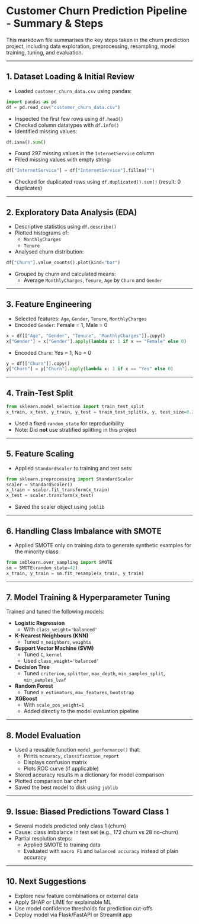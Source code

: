 # Customer Churn Prediction Pipeline - Summary & Steps

This markdown file summarises the key steps taken in the churn prediction project, including data exploration, preprocessing, resampling, model training, tuning, and evaluation.

---

## 1. **Dataset Loading & Initial Review**
- Loaded `customer_churn_data.csv` using pandas:
```python
import pandas as pd
df = pd.read_csv("customer_churn_data.csv")
```
- Inspected the first few rows using `df.head()`
- Checked column datatypes with `df.info()`
- Identified missing values:

```python
df.isna().sum()
```
- Found 297 missing values in the `InternetService` column
- Filled missing values with empty string:
```python
df["InternetService"] = df["InternetService"].fillna("")
```
- Checked for duplicated rows using `df.duplicated().sum()` (result: 0 duplicates)

---

## 2. **Exploratory Data Analysis (EDA)**
- Descriptive statistics using `df.describe()`
- Plotted histograms of:
  - `MonthlyCharges`
  - `Tenure`
- Analysed churn distribution:
```python
df["Churn"].value_counts().plot(kind="bar")
```
- Grouped by churn and calculated means:
  - Average `MonthlyCharges`, `Tenure`, `Age` by `Churn` and `Gender`

---

## 3. **Feature Engineering**
- Selected features: `Age`, `Gender`, `Tenure`, `MonthlyCharges`
- Encoded `Gender`: Female = 1, Male = 0
```python
x = df[["Age", "Gender", "Tenure", "MonthlyCharges"]].copy()
x["Gender"] = x["Gender"].apply(lambda x: 1 if x == "Female" else 0)
```
- Encoded `Churn`: Yes = 1, No = 0
```python
y = df[["Churn"]].copy()
y["Churn"] = y["Churn"].apply(lambda x: 1 if x == "Yes" else 0)
```

---

## 4. **Train-Test Split**
```python
from sklearn.model_selection import train_test_split
x_train, x_test, y_train, y_test = train_test_split(x, y, test_size=0.2, random_state=42)
```
- Used a fixed `random_state` for reproducibility
- Note: Did **not** use stratified splitting in this project

---

## 5. **Feature Scaling**
- Applied `StandardScaler` to training and test sets:
```python
from sklearn.preprocessing import StandardScaler
scaler = StandardScaler()
x_train = scaler.fit_transform(x_train)
x_test = scaler.transform(x_test)
```
- Saved the scaler object using `joblib`

---

## 6. **Handling Class Imbalance with SMOTE**
- Applied SMOTE only on training data to generate synthetic examples for the minority class:
```python
from imblearn.over_sampling import SMOTE
sm = SMOTE(random_state=42)
x_train, y_train = sm.fit_resample(x_train, y_train)
```

---

## 7. **Model Training & Hyperparameter Tuning**
Trained and tuned the following models:

- **Logistic Regression**
  - With `class_weight='balanced'`
- **K-Nearest Neighbours (KNN)**
  - Tuned `n_neighbors`, `weights`
- **Support Vector Machine (SVM)**
  - Tuned `C`, `kernel`
  - Used `class_weight='balanced'`
- **Decision Tree**
  - Tuned `criterion`, `splitter`, `max_depth`, `min_samples_split`, `min_samples_leaf`
- **Random Forest**
  - Tuned `n_estimators`, `max_features`, `bootstrap`
- **XGBoost**
  - With `scale_pos_weight=1`
  - Added directly to the model evaluation pipeline

---

## 8. **Model Evaluation**
- Used a reusable function `model_performance()` that:
  - Prints `accuracy`, `classification_report`
  - Displays confusion matrix
  - Plots ROC curve (if applicable)
- Stored accuracy results in a dictionary for model comparison
- Plotted comparison bar chart
- Saved the best model to disk using `joblib`

---

## 9. **Issue: Biased Predictions Toward Class 1**
- Several models predicted only class 1 (churn)
- Cause: class imbalance in test set (e.g., 172 churn vs 28 no-churn)
- Partial resolution steps:
  - Applied SMOTE to training data
  - Evaluated with `macro F1` and `balanced accuracy` instead of plain accuracy

---

## 10. **Next Suggestions**
- Explore new feature combinations or external data
- Apply SHAP or LIME for explainable ML
- Use model confidence thresholds for prediction cut-offs
- Deploy model via Flask/FastAPI or Streamlit app
